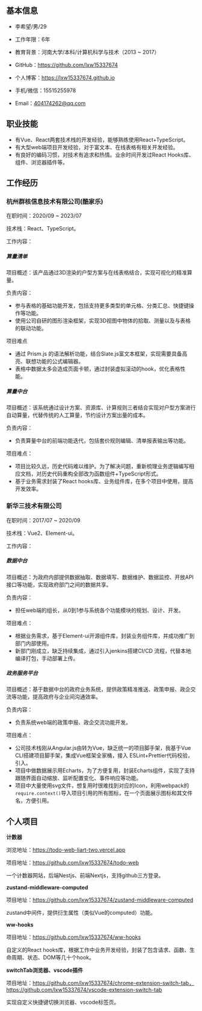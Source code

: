 ## 基本信息

- 李希望/男/29
- 工作年限：6年
- 教育背景：河南大学/本科/计算机科学与技术（2013 ~ 2017）
- GitHub：https://github.com/lxw15337674
- 个人博客：https://lxw15337674.github.io

- 手机/微信：15515255978
- Email：404174262@qq.com

## 职业技能

- 有Vue、React两套技术栈的开发经验，能够熟练使用React+TypeScript。
- 有大型web端项目开发经验，对于富文本、在线表格有相关开发经验。
- 有良好的编码习惯，对技术有追求和热情。业余时间开发过React Hooks库、组件、浏览器插件等。

## 工作经历

### 杭州群核信息技术有限公司(酷家乐)

在职时间：2020/09 ~ 2023/07

技术栈：React、TypeScript。

工作内容：

##### **算量清单**

项目概述：该产品通过3D渲染的户型方案与在线表格结合，实现可视化的精准算量。

负责内容：

- 参与表格的基础功能开发，包括支持更多类型的单元格、分类汇总、快捷键操作等功能。
- 使用公司自研的图形渲染框架，实现3D视图中物体的拾取、测量以及与表格的联动功能。

项目难点

- 通过 Prism.js 的语法解析功能，结合Slate.js富文本框架，实现需要具备高亮、联想功能的公式编辑器。
- 表格中数据太多会造成页面卡顿，通过封装虚拟滚动的hook，优化表格性能。

##### **算量中台**

项目概述：该系统通过设计方案、资源库、计算规则三者结合实现对户型方案进行自动算量，代替传统的人工算量，节约设计方案出量的成本。

负责内容：

- 负责算量中台的前端功能迭代，包括套价规则编辑、清单报表输出等功能。

项目难点：

- 项目比较久远，历史代码难以维护。为了解决问题，重新梳理业务逻辑编写相应文档，对历史代码重构全部改为函数组件+TypeScript形式。
- 基于业务需求封装了React hooks库、业务组件库，在多个项目中使用，提高开发效率。

### 新华三技术有限公司

在职时间：2017/07 ~ 2020/09

技术栈：Vue2、Element-ui。

工作内容：

##### **数据中台**

项目概述：为政府内部提供数据抽取、数据填写、数据维护、数据监控、开放API接口等功能，实现政府部门之间的数据共享。

负责内容：

- 担任web端的组长，从0到1参与系统各个功能模块的规划、设计、开发。

项目难点：

- 根据业务需求，基于Element-ui开源组件库，封装业务组件库，并成功推广到部门内部使用。
- 新部门刚成立，缺乏持续集成，通过引入jenkins搭建CI/CD 流程，代替本地编译打包，手动部署上传。

##### **政务服务平台**

项目概述：基于数据中台的政府业务系统，提供政策精准推送、政策申报、政企交流等功能，提高政府与企业间沟通效率。

负责内容：

- 负责系统web端的政策申报、政企交流功能开发。

项目难点：

- 公司技术栈刚从Angular.js由转为Vue，缺乏统一的项目脚手架，我基于Vue CLI搭建项目脚手架，集成Vue框架全家桶，接入 ESLint+Prettier代码校验，引入。
- 项目中做数据展示用Echarts，为了方便复用，封装Echarts组件，实现了支持跟随界面自动缩放、监听配置变化、事件响应等功能。
- 项目中大量使用svg文件，想复用时很难找到对应的Icon，利用webpack的`require.context()`导入项目引用的所有图标，在一个页面展示图标和其文件名，方便引用。

## 个人项目

**计数器**

浏览地址：https://todo-web-liart-two.vercel.app

项目地址：https://github.com/lxw15337674/todo-web

一个计数器网站，后端Nestjs、前端Nextjs，支持github三方登录。

**zustand-middleware-computed**

项目地址：https://github.com/lxw15337674/zustand-middleware-computed

zustand中间件，提供衍生属性（类似Vue的computed）功能。

**ww-hooks**

项目地址：https://github.com/lxw15337674/ww-hooks

自定义的React hooks库，根据工作中业务开发经验，封装了包含请求、函数、生命周期、状态、DOM等几十个hook。

**switchTab浏览器、vscode插件**

项目地址：https://github.com/lxw15337674/chrome-extension-switch-tab，https://github.com/lxw15337674/vscode-extension-switch-tab

实现自定义快捷键切换浏览器、vscode标签页。